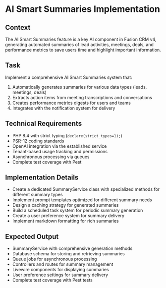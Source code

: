 # AI Smart Summaries Implementation

## Context
The AI Smart Summaries feature is a key AI component in Fusion CRM v4, generating automated summaries of lead activities, meetings, deals, and performance metrics to save users time and highlight important information.

## Task
Implement a comprehensive AI Smart Summaries system that:

1. Automatically generates summaries for various data types (leads, meetings, deals)
2. Extracts action items from meeting transcriptions and conversations
3. Creates performance metrics digests for users and teams
4. Integrates with the notification system for delivery

## Technical Requirements
- PHP 8.4 with strict typing (`declare(strict_types=1);`)
- PSR-12 coding standards
- OpenAI integration via the established service
- Tenant-based usage tracking and permissions
- Asynchronous processing via queues
- Complete test coverage with Pest

## Implementation Details
- Create a dedicated SummaryService class with specialized methods for different summary types
- Implement prompt templates optimized for different summary needs
- Design a caching strategy for generated summaries
- Build a scheduled task system for periodic summary generation
- Create a user preference system for summary delivery
- Implement markdown formatting for rich summaries

## Expected Output
- SummaryService with comprehensive generation methods
- Database schema for storing and retrieving summaries
- Queue jobs for asynchronous processing
- Controllers and routes for summary management
- Livewire components for displaying summaries
- User preference settings for summary delivery
- Complete test coverage with Pest tests
